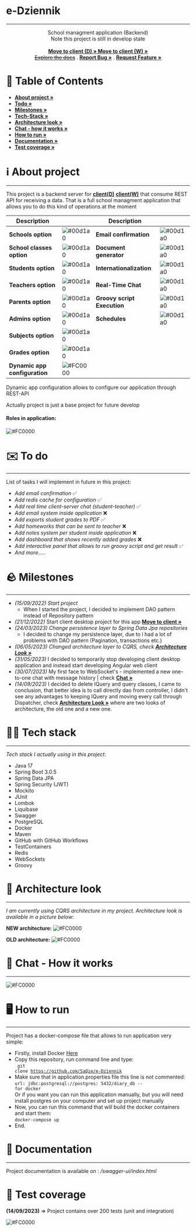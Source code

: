 # e-Dziennik

_____________


<p align="center">
    School managment application (Backend)
    <br/>
    Note this project is still in develop state
    <br/>
    <br/>
    <a href="https://github.com/SaQie/e-Dziennik-desktop"><strong>Move to client (D) » </strong></a>     <a href="https://github.com/SaQie/"><strong>Move to client (W) »</strong></a>
    <br/>
    <a href="https://github.com/SaQie/e-Dziennik/issues"><strike>Explore the docs</strike></a>
    .
    <a href="https://github.com/SaQie/e-Dziennik/issues"><strong>Report Bug »</strong></a>
    .
    <a href="https://github.com/SaQie/e-Dziennik/issues"><strong>Request Feature » </strong></a>
  </p>

# 📰 Table of Contents

- <strong>[About project »](#ℹ-about-project)</strong>
- <strong>[Todo »](#-to-do)</strong>
- <strong>[Milestones »](#-milestones)</strong>
- <strong>[Tech-Stack »](#-tech-stack)</strong>
- <strong>[Architecture look »](#-architecture-look)</strong>
- <strong>[Chat - how it works »](#-chat---how-it-works)</strong>
- <strong>[How to run »](#-how-to-run)</strong>
- <strong>[Documentation »](#-documentation)</strong>
- <strong>[Test coverage »](#-test-coverage)</strong>

# ℹ️ About project

_____________

<div>
    This project is a backend server for <a href="https://github.com/SaQie/e-Dziennik-desktop"><b>client(D)</b></a> <a href="https://github.com/SaQie/"><b>client(W)</b></a> that consume REST API for receiving a data. That is a full school managment application that allows you to do this kind of operations at the moment

</div>

| Description                   |                                            | Description                 |                                       |
|-------------------------------|--------------------------------------------|-----------------------------|---------------------------------------|
| **Schools option**            | ![#00d1a0](images/School_Building.png)     | **Email confirmation**      | ![#00d1a0](images/Received.png)       |
| **School classes option**     | ![#00d1a0](images/Meeting_Room.png)        | **Document generator**      | ![#00d1a0](images/PDF.png)            |
| **Students option**           | ![#00d1a0](images/Student_Male.png)        | **Internationalization**    | ![#00d1a0](images/Language_Skill.png) |
| **Teachers option**           | ![#00d1a0](images/Teacher.png)             | **Real-Time Chat**          | ![#00d1a0](images/WeChat.png)         |
| **Parents option**            | ![#00d1a0](images/Family.png)              | **Groovy script Execution** | ![#00d1a0](images/Code_File.png)      |
| **Admins option**             | ![#00d1a0](images/Admin_Settings_Male.png) | **Schedules**               | ![#00d1a0](images/Schedule.png)       |
| **Subjects option**           | ![#00d1a0](images/Read.png)                |                             |                                       |
| **Grades option**             | ![#00d1a0](images/Numbers.png)             |                             |                                       |
| **Dynamic app configuration** | ![#FC0000](images/Services.png)            |                             |                                       |

<div>Dynamic app configuration allows to configure our application through REST-API</div>

Actually project is just a base project for future develop

#### Roles in application:

![#FC0000](images/roles.png)

# ✉️ To do

_________

List of tasks I will implement in future in this project:

* *Add email confirmation* ✅
* *Add redis cache for configuration* ✅
* *Add real time client-server chat (student-teacher)* ✅
* *Add email system inside application* ❌
* *Add exports student grades to PDF* ✅
* *Add homeworks that can be sent to teacher* ❌
* *Add notes system per student inside application* ❌
* *Add dashboard that shows recently added grades* ❌
* *Add interactive panel that allows to run groovy script and get result* ✅
* *And more.....*

# 🪨 Milestones

___

- *(15/09/2022) Start project*
    - When I started the project, I decided to implement DAO pattern instead of Repository pattern
- *(21/12/2022)* Start client desktop project for this
  app     <a href="https://github.com/SaQie/e-Dziennik-desktop"><strong>Move to client »</strong></a>
- *(24/03/2023) Change persistence layer to Spring Data Jpa repositories*
    - I decided to change my persistence layer, due to i had a lot of problems with DAO pattern (Pagination,
      transactions etc.)
- *(06/05/2023) Changed architecture layer to CQRS, check <strong>[Architecture Look »](#-architecture-look)</strong>*
- *(31/05/2023)* I decided to temporarily stop developing client desktop application and instead start developing
  Angular web client
- *(30/07/2023)* My first face to WebSocket's - implemented a new one-to-one chat with message history |
  check <strong>[Chat »](#-chat---how-it-works)</strong>
- *(14/09/2023)* I decided to delete IQuery and query classes, I came to conclusion, that better idea is to call
  directly dao from controller, I didn't see any advantages to keeping IQuery and moving every call through Dispatcher,
  check <strong>[Architecture Look »](#-architecture-look)</strong>
  where are two looks of architecture, the old one and a new one.

# 👨‍💻 Tech stack

_____

*Tech stack I actually using in this project*:

* Java 17
* Spring Boot 3.0.5
* Spring Data JPA
* Spring Security (JWT)
* Mockito
* JUnit
* Lombok
* Liquibase
* Swagger
* PostgreSQL
* Docker
* Maven
* GitHub with GitHub Workflows
* TestContainers
* Redis
* WebSockets
* Groovy

# 🗾 Architecture look

___

*I am currently using CQRS architecture in my project.*
*Architecture look is available in a picture below:*

**NEW architecture:**
![#FC0000](images/CQRS_new.png)

**OLD architecture:**
![#FC0000](images/CQRS_architecture.png)

# 💬 Chat - How it works

___

![#FC0000](images/one-to-one-chat.png)

# 🖥️ How to run

_____
Project has a docker-compose file that allows to run application very simple:

* Firstly, install Docker <a href="https://docs.docker.com/desktop/install/windows-install/">Here</a>
* Copy this repository, run command line and type: <br> <code> git clone https://github.com/SaQie/e-Dziennik </code>
* Make sure that in application.properties file this line is not commented: <br><code>url: jdbc:postgresql://postgres:
  5432/diary_db -- for docker</code>
  <br> Or if you want you can run this application manually, but you will need install postgres on your computer and set
  up project manually
* Now, you can run this command that will build the docker containers and start them:
  <br> <code>docker-compose up</code>
* End.

# 📄 Documentation

____

Project documentation is available on : */swagger-ui/index.html*

# 🧪 Test coverage

**(14/09/2023)** => Project contains over 200 tests (unit and integration)

![#FC0000](images/test_coverage.png)